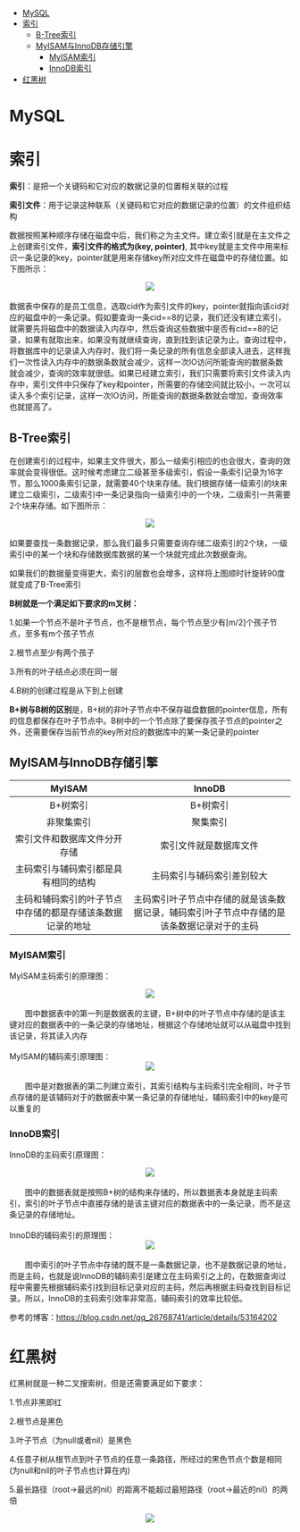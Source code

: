 <!-- MarkdownTOC -->

- [MySQL](#mysql)
- [索引](#索引)
    + [B-Tree索引](#b-tree索引)
    + [MyISAM与InnoDB存储引擎](#myisam与innodb存储引擎)
        * [MyISAM索引](#myisam索引)
        * [InnoDB索引](#innodb索引)
- [红黑树](#红黑树)

<!-- /MarkdownTOC -->

# MySQL

# 索引

**索引**：是把一个关键码和它对应的数据记录的位置相关联的过程

**索引文件**：用于记录这种联系（关键码和它对应的数据记录的位置）的文件组织结构

数据按照某种顺序存储在磁盘中后，我们称之为主文件。建立索引就是在主文件之上创建索引文件，**索引文件的格式为(key, pointer)**, 其中key就是主文件中用来标识一条记录的key，pointer就是用来存储key所对应文件在磁盘中的存储位置。如下图所示：
<div align="center"> <img src="../pictures//index1.png"/> </div><br>
数据表中保存的是员工信息，选取cid作为索引文件的key，pointer就指向该cid对应的磁盘中的一条记录。假如要查询一条cid==8的记录，我们还没有建立索引，就需要先将磁盘中的数据读入内存中，然后查询这些数据中是否有cid==8的记录，如果有就取出来，如果没有就继续查询，直到找到该记录为止。查询过程中，将数据库中的记录读入内存时，我们将一条记录的所有信息全部读入进去，这样我们一次性读入内存中的数据条数就会减少，这样一次IO访问所能查询的数据条数就会减少，查询的效率就很低。如果已经建立索引，我们只需要将索引文件读入内存中，索引文件中只保存了key和pointer，所需要的存储空间就比较小，一次可以读入多个索引记录，这样一次IO访问，所能查询的数据条数就会增加，查询效率也就提高了。

## B-Tree索引

在创建索引的过程中，如果主文件很大，那么一级索引相应的也会很大，查询的效率就会变得很低。这时候考虑建立二级甚至多级索引，假设一条索引记录为16字节，那么1000条索引记录，就需要40个块来存储。我们根据存储一级索引的块来建立二级索引，二级索引中一条记录指向一级索引中的一个块，二级索引一共需要2个块来存储。如下图所示：
<div align="center"> <img src="../pictures//index2.png"/> </div><br>
如果要查找一条数据记录，那么我们最多只需要查询存储二级索引的2个块，一级索引中的某一个块和存储数据库数据的某一个块就完成此次数据查询。

如果我们的数据量变得更大，索引的层数也会增多，这样将上图顺时针旋转90度就变成了B-Tree索引

**B树就是一个满足如下要求的m叉树：**

1.如果一个节点不是叶子节点，也不是根节点，每个节点至少有[m/2]个孩子节点，至多有m个孩子节点

2.根节点至少有两个孩子

3.所有的叶子结点必须在同一层

4.B树的创建过程是从下到上创建

**B+树与B树的区别**是，B+树的非叶子节点中不保存磁盘数据的pointer信息，所有的信息都保存在叶子节点中。B树中的一个节点除了要保存孩子节点的pointer之外，还需要保存当前节点的key所对应的数据库中的某一条记录的pointer

## MyISAM与InnoDB存储引擎

|MyISAM|InnoDB|
|:-:|:-:|
| B+树索引 | B+树索引 |
| 非聚集索引 | 聚集索引 |
| 索引文件和数据库文件分开存储 | 索引文件就是数据库文件 |
| 主码索引与辅码索引都是具有相同的结构 | 主码索引与辅码索引差别较大 |
| 主码和辅码索引的叶子节点中存储的都是存储该条数据记录的地址 | 主码索引叶子节点中存储的就是该条数据记录，辅码索引叶子节点中存储的是该条数据记录对于的主码|

### MyISAM索引

MyISAM主码索引的原理图：
<div align="center"> <img src="../pictures//index3.png"/> </div><br>
&ensp;&ensp;&ensp;&ensp;图中数据表中的第一列是数据表的主键，B+树中的叶子节点中存储的是该主键对应的数据表中的一条记录的存储地址，根据这个存储地址就可以从磁盘中找到该记录，将其读入内存
<br></br>
MyISAM的辅码索引原理图：
<div align="center"> <img src="../pictures//index4.png"/> </div><br>
&ensp;&ensp;&ensp;&ensp;图中是对数据表的第二列建立索引，其索引结构与主码索引完全相同，叶子节点存储的是该辅码对于的数据表中某一条记录的存储地址，辅码索引中的key是可以重复的

### InnoDB索引

InnoDB的主码索引原理图：
<div align="center"> <img src="../pictures//index5.png"/> </div><br>
&ensp;&ensp;&ensp;&ensp;图中的数据表就是按照B+树的结构来存储的，所以数据表本身就是主码索引，索引的叶子节点中直接存储的是该主键对应的数据表中的一条记录，而不是这条记录的存储地址。
<br></br>
InnoDB的辅码索引的原理图：
<div align="center"> <img src="../pictures//index6.png"/> </div><br>
&ensp;&ensp;&ensp;&ensp;图中索引的叶子节点中存储的既不是一条数据记录，也不是数据记录的地址，而是主码，也就是说InnoDB的辅码索引是建立在主码索引之上的，在数据查询过程中需要先根据辅码索引找到目标记录对应的主码，然后再根据主码查找到目标记录。所以，InnoDB的主码索引效率非常高，辅码索引的效率比较低。


参考的博客：https://blog.csdn.net/qq_26768741/article/details/53164202

# 红黑树

 红黑树就是一种二叉搜索树，但是还需要满足如下要求：
 
 1.节点非黑即红
 
 2.根节点是黑色
 
 3.叶子节点（为null或者nil）是黑色
 
 4.任意子树从根节点到叶子节点的任意一条路径，所经过的黑色节点个数是相同(为null和nil的叶子节点也计算在内)
 
 5.最长路径（root->最远的nil）的距离不能超过最短路径（root->最近的nil）的两倍
 
 <div align="center"> <img src="../pictures//red-black tree1.jpg"/> </div><br>
